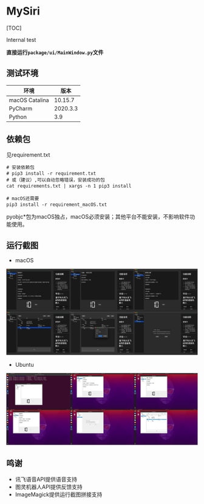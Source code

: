 # MySiri

[TOC]

Internal test

**直接运行`package/ui/MainWindow.py`文件**

## 测试环境

| 环境           | 版本     |
| -------------- | -------- |
| macOS Catalina | 10.15.7  |
| PyCharm        | 2020.3.3 |
| Python         | 3.9      |

## 依赖包
见requirement.txt

```shell
# 安装依赖包
# pip3 install -r requirement.txt
# 或（建议）,可以自动忽略错误，安装成功的包
cat requirements.txt | xargs -n 1 pip3 install

# macOS还需要
pip3 install -r requirement_macOS.txt
```

pyobjc*包为macOS独占，macOS必须安装；其他平台不能安装，不影响软件功能使用。

## 运行截图

- macOS

![Biser@macOS](README.assets/Biser@macOS.jpg)

- Ubuntu

![Biser@Pi](README.assets/Biser@Pi.png)

## 鸣谢
- 讯飞语音API提供语音支持
- 图灵机器人API提供反馈支持
- ImageMagick提供运行截图拼接支持

